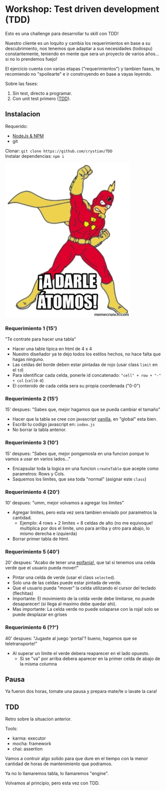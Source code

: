 # Workshop: Test driven development (TDD)

Esto es una challenge para desarrollar tu skill con TDD!

Nuestro cliente es un loquito y cambia los requerimientos en base a su descubrimiento, nos tenemos que adaptar a sus necesidades (todospu) constantemente, teniendo en mente que sera un proyecto de varios años... si no lo prendemos fuejo!

El ejercicio cuenta con varias etapas ("requerimientos") y tambien fases, te recomiendo no "spoilearte" e ir construyendo en base a vayas leyendo.

Sobre las fases:
1) Sin test, directo a programar.
2) Con unit test primero ([TDD](https://es.wikipedia.org/wiki/Desarrollo_guiado_por_pruebas)).

## Instalacion
Requerido: 
* [NodeJs & NPM](https://nodejs.org/es/)
* git

Clonar: `git clone https://github.com/crystian/TDD`   
Instalar dependencias: `npm i`

![](assets/a-darle-atomos.jpg) 

### Requerimiento 1 (15')
"Te contrate para hacer una tabla"
  
* Hacer una table tipica en html de 4 x 4
* Nuestro diseñador ya te dejo todos los estilos hechos, no hace falta que hagas ninguno.
* Las celdas del borde deben estar pintadas de rojo (usar class `limit` en el `td`)
* Para identificar cada celda, ponerle id concatenado: `"cell" + row + "-" + col` (`cell0-0`)
* El contenido de cada celda sera su propia coordenada ("0-0")

### Requerimiento 2 (15')
15' despues: "Sabes que, mejor hagamos que se pueda cambiar el tamaño"

* Hacer que la tabla se cree con javascript [vanilla](http://vanilla-js.com/), en "global" esta bien.
* Escribi tu codigo javascript en: `index.js`
* No borrar la tabla anterior.

### Requerimiento 3 (10')
15' despues: "Sabes que, mejor pongamosla en una funcion porque lo vamos a usar en varios lados..."

* Encapsular toda la logica en una funcion `createTable` que acepte como parametros: Rows y Cols. 
* Saquemos los limites, que sea toda "normal" (asignar este `class`)

### Requerimiento 4 (20')
10' despues: "umm, mejor volvamos a agregar los limites"

* Agregar limites, pero esta vez sera tambien enviado por parametros la cantidad.
  * Ejemplo: 4 rows + 2 limites = 8 celdas de alto (no me equivoque! multiplica por dos el limite, uno para arriba y otro para abajo, lo mismo derecha e izquierda)
* Borrar primer tabla de html.

### Requerimiento 5 (40')
20' despues: "Acabo de tener una [epifania!](https://es.wikipedia.org/wiki/Epifan%C3%ADa), que tal si tenemos una celda verde que el usuario pueda mover!"

* Pintar una celda de verde (usar el class `selected`).
* Solo una de las celdas puede estar pintada de verde.
* Que el usuario pueda "mover" la celda utilizando el cursor del teclado (flechitas)
* Importante: El movimiento de la celda verde debe limitarse, no puede desaparecer! (si llega al maximo debe quedar ahi).
* Mas importante: La celda verde no puede solaparse con la roja! solo se puede desplazar en grises 

### Requerimiento 6 (??')
40' despues: "Jugaste al juego 'portal'? bueno, hagamos que se teletransporte!"

* Al superar un limite el verde debera reaparecer en el lado opuesto.
	* Si se "va" por arriba debera aparecer en la primer celda de abajo de la misma columna


## Pausa

Ya fueron dos horas, tomate una pausa y prepara mate/te o lavate la cara!

## TDD

Retro sobre la situacion anterior.

Tools:
* karma: executor
* mocha: framework
* chai: assertion

Vamos a contruir algo solido para que dure en el tiempo con la menor cantidad de horas de mantenimiento que podramos.

Ya no lo llamaremos tabla, lo llamaremos "engine".

Volvamos al principio, pero esta vez con TDD.



